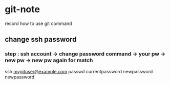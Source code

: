 # git-note
record how to use git command

## change ssh password
### step : ssh account -> change password command -> your pw -> new pw -> new pw again for match
ssh mygituser@example.com
passwd
currentpassword
newpassword
newpassword
